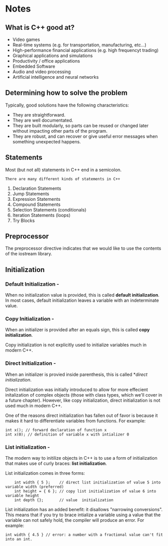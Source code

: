 # Notes

## What is C++ good at?

* Video games
* Real-time systems (e.g. for transportation, manufacturing, etc...)
* High-performance financial applications (e.g. high frequencyt trading)
* Graphical applications and simulations
* Productivity / office applications
* Embedded Software
* Audio and video processing
* Artificial intelligence and neural networks

## Determining how to solve the problem

Typically, good solutions have the following characteristics:

* They are straightforward.
* They are well documentated.
* They are built modularly, so parts can be reused or changed later without impacting other parts of the program.
* They are robust, and can recover or give useful error messages when something unexpected happens.

## Statements

Most (but not all) statements in C++ end in a semicolon.

` There are many different kinds of statements in C++ `

1. Declaration Statements
2. Jump Statements
3. Expression Statements
4. Compound Statements
5. Selection Statements (conditionals)
6. Iteration Statements (loops)
7. Try Blocks

## Preprocessor

The preprocessor directive indicates that we would like to use the contents of the iostream library.

## Initialization

### Default Initialization -
When no initialization value is provided, this is called **default initialization**. In most cases, default initialization leaves a variable with an indeterminate value.

### Copy Initialization -
When an initializer is provided after an equals sign, this is called **copy initialization**.

Copy initialization is not explicitly used to initialize variables much in modern C++.

### Direct Initialization - 
When an initializer is provied inside parenthesis, this is called **direct initialization*.

Direct initialization was initially introduced to allow for more effecient initalization of complex objects (those with class types, which we'll cover in a future chapter). However, like copy initialization, direct initialization is not used much in modern C++.

One of the reasons direct initialization has fallen out of favor is because it makes it hard to differentiate variables from functions. For example:
``` 
int x(); // forward declaration of function x 
int x(0); // definition of variable x with intializer 0
```

### List initialization -
The modern way to initilize objects in C++ is to use a form of initialization that makes use of curly braces: **list initialization**.

List initialization comes in three forms:

```
    int width { 5 };    // direct list initialization of value 5 into variable width (preferred)
    int height = { 6 }; // copy list initialization of value 6 into variable height
    int depth {};       // value  initialization
```

List initialization has an added benefit: it disallows "narrowing conversions". This means that if you try to brace intialize a variable using a value that the variable can not safely hold, the compiler will produce an error. For example:

```
int width { 4.5 } // error: a number with a fractional value can't fit into an int.
```